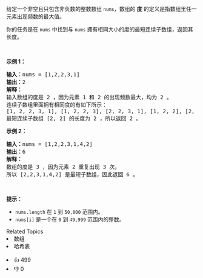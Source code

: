 <p>给定一个非空且只包含非负数的整数数组&nbsp;<code>nums</code>，数组的 <strong>度</strong> 的定义是指数组里任一元素出现频数的最大值。</p>

<p>你的任务是在 <code>nums</code> 中找到与&nbsp;<code>nums</code>&nbsp;拥有相同大小的度的最短连续子数组，返回其长度。</p>

<p>&nbsp;</p>

<p><strong>示例 1：</strong></p>

<pre>
<strong>输入：</strong>nums = [1,2,2,3,1]
<strong>输出：</strong>2
<strong>解释：</strong>
输入数组的度是 2 ，因为元素 1 和 2 的出现频数最大，均为 2 。
连续子数组里面拥有相同度的有如下所示：
[1, 2, 2, 3, 1], [1, 2, 2, 3], [2, 2, 3, 1], [1, 2, 2], [2, 2, 3], [2, 2]
最短连续子数组 [2, 2] 的长度为 2 ，所以返回 2 。
</pre>

<p><strong>示例 2：</strong></p>

<pre>
<strong>输入：</strong>nums = [1,2,2,3,1,4,2]
<strong>输出：</strong>6
<strong>解释：</strong>
数组的度是 3 ，因为元素 2 重复出现 3 次。
所以 [2,2,3,1,4,2] 是最短子数组，因此返回 6 。
</pre>

<p>&nbsp;</p>

<p><strong>提示：</strong></p>

<ul> 
 <li><code>nums.length</code>&nbsp;在 <code>1</code> 到 <code>50,000</code> 范围内。</li> 
 <li><code>nums[i]</code>&nbsp;是一个在 <code>0</code> 到 <code>49,999</code> 范围内的整数。</li> 
</ul>

<div><div>Related Topics</div><div><li>数组</li><li>哈希表</li></div></div><br><div><li>👍 499</li><li>👎 0</li></div>